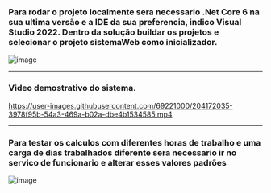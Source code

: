 ### Para rodar o projeto localmente sera necessario .Net Core 6 na sua ultima versão e a IDE da sua preferencia, indico Visual Studio 2022. Dentro da solução buildar os projetos e selecionar o projeto sistemaWeb como inicializador.

![image](https://user-images.githubusercontent.com/69221000/204173629-395e8a91-0bc6-4466-8e63-8ce28d15e5a7.png)


<hr>

### Video demostrativo do sistema.

https://user-images.githubusercontent.com/69221000/204172035-3978f95b-54a3-469a-b02a-dbe4b1534585.mp4

<hr>

### Para testar os calculos com diferentes horas de trabalho e uma carga de dias trabalhados diferente sera necessario ir no servico de funcionario e alterar esses valores padrões

![image](https://user-images.githubusercontent.com/69221000/204172217-5a51ad75-19b0-48fc-a91a-58f6d0aed778.png)



